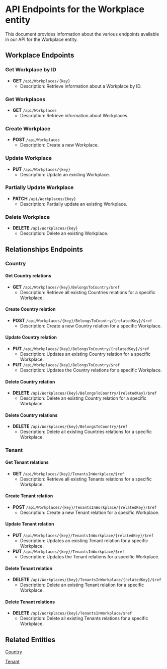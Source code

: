 # API Endpoints for the Workplace entity

This document provides information about the various endpoints available in our API for the Workplace entity.

## Workplace Endpoints

### Get Workplace by ID
- **GET** `/api/Workplaces/{key}`
  - Description: Retrieve information about a Workplace by ID.
  
### Get Workplaces
- **GET** `/api/Workplaces`
  - Description: Retrieve information about Workplaces.

### Create Workplace
- **POST** `/api/Workplaces`
  - Description: Create a new Workplace.

### Update Workplace
- **PUT** `/api/Workplaces/{key}`
  - Description: Update an existing Workplace.

### Partially Update Workplace
- **PATCH** `/api/Workplaces/{key}`
  - Description: Partially update an existing Workplace.
 
### Delete Workplace
- **DELETE** `/api/Workplaces/{key}`
  - Description: Delete an existing Workplace.

## Relationships Endpoints

### Country

#### Get Country relations
- **GET** `/api/Workplaces/{key}/BelongsToCountry/$ref`
  - Description: Retrieve all existing Countries relations for a specific Workplace.
  
#### Create Country relation
- **POST** `/api/Workplaces/{key}/BelongsToCountry/{relatedKey}/$ref`
  - Description: Create a new Country relation for a specific Workplace.
  
#### Update Country relation
- **PUT** `/api/Workplaces/{key}/BelongsToCountry/{relatedKey}/$ref`
  - Description: Updates an existing Country relation for a specific Workplace.
- **PUT** `/api/Workplaces/{key}/BelongsToCountry/$ref`
  - Description: Updates the Country relations for a specific Workplace.

#### Delete Country relation
- **DELETE** `/api/Workplaces/{key}/BelongsToCountry/{relatedKey}/$ref`
  - Description: Delete an existing Country relation for a specific Workplace.

#### Delete Country relations
- **DELETE** `/api/Workplaces/{key}/BelongsToCountry/$ref`
  - Description: Delete all existing Countries relations for a specific Workplace.

### Tenant

#### Get Tenant relations
- **GET** `/api/Workplaces/{key}/TenantsInWorkplace/$ref`
  - Description: Retrieve all existing Tenants relations for a specific Workplace.
  
#### Create Tenant relation
- **POST** `/api/Workplaces/{key}/TenantsInWorkplace/{relatedKey}/$ref`
  - Description: Create a new Tenant relation for a specific Workplace.
  
#### Update Tenant relation
- **PUT** `/api/Workplaces/{key}/TenantsInWorkplace/{relatedKey}/$ref`
  - Description: Updates an existing Tenant relation for a specific Workplace.
- **PUT** `/api/Workplaces/{key}/TenantsInWorkplace/$ref`
  - Description: Updates the Tenant relations for a specific Workplace.

#### Delete Tenant relation
- **DELETE** `/api/Workplaces/{key}/TenantsInWorkplace/{relatedKey}/$ref`
  - Description: Delete an existing Tenant relation for a specific Workplace.

#### Delete Tenant relations
- **DELETE** `/api/Workplaces/{key}/TenantsInWorkplace/$ref`
  - Description: Delete all existing Tenants relations for a specific Workplace.

## Related Entities

[Country](CountryEndpoints.md)

[Tenant](TenantEndpoints.md)

